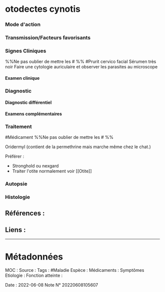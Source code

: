 # otodectes cynotis
### Mode d'action
### Transmission/Facteurs favorisants
### Signes Cliniques
%%Ne pas oublier de mettre les # %%
#Prurit cervico facial
Sérumen très noir
Faire une cytologie auriculaire et observer les parasites au microscope

#### Examen clinique
### Diagnostic
#### Diagnostic différentiel
#### Examens complémentaires
### Traitement
#Médicament 
%%Ne pas oublier de mettre les # %% 

Oridermyl (contient de la permethrine mais marche même chez le chat.)

Préférer :
- Stronghold ou nexgard 
- Traiter l'otite normalement voir [[Otite]]

### Autopsie
### Histologie

## Références :
>
 

## Liens :



***

# Métadonnées
MOC :
Source :
Tags : #Maladie 
	Espèce :
	Médicaments :
	Symptômes
	Etiologie :
	Fonction atteinte :
	
Date : 2022-06-08
Note N° 20220608105607